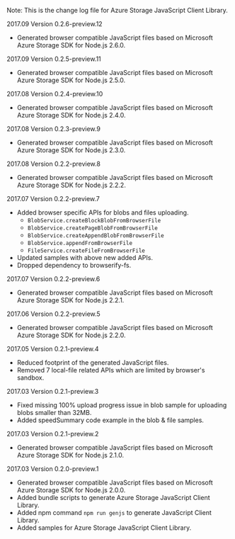 Note: This is the change log file for Azure Storage JavaScript Client Library.

2017.09 Version 0.2.6-preview.12

* Generated browser compatible JavaScript files based on Microsoft Azure Storage SDK for Node.js 2.6.0.

2017.09 Version 0.2.5-preview.11

* Generated browser compatible JavaScript files based on Microsoft Azure Storage SDK for Node.js 2.5.0.

2017.08 Version 0.2.4-preview.10

* Generated browser compatible JavaScript files based on Microsoft Azure Storage SDK for Node.js 2.4.0.

2017.08 Version 0.2.3-preview.9

* Generated browser compatible JavaScript files based on Microsoft Azure Storage SDK for Node.js 2.3.0.

2017.08 Version 0.2.2-preview.8

* Generated browser compatible JavaScript files based on Microsoft Azure Storage SDK for Node.js 2.2.2.

2017.07 Version 0.2.2-preview.7

* Added browser specific APIs for blobs and files uploading.
    * `BlobService.createBlockBlobFromBrowserFile`
    * `BlobService.createPageBlobFromBrowserFile`
    * `BlobService.createAppendBlobFromBrowserFile`
    * `BlobService.appendFromBrowserFile`
    * `FileService.createFileFromBrowserFile`
* Updated samples with above new added APIs.
* Dropped dependency to browserify-fs.

2017.07 Version 0.2.2-preview.6

* Generated browser compatible JavaScript files based on Microsoft Azure Storage SDK for Node.js 2.2.1.

2017.06 Version 0.2.2-preview.5

* Generated browser compatible JavaScript files based on Microsoft Azure Storage SDK for Node.js 2.2.0.

2017.05 Version 0.2.1-preview.4

* Reduced footprint of the generated JavaScript files.
* Removed 7 local-file related APIs which are limited by browser's sandbox.

2017.03 Version 0.2.1-preview.3

* Fixed missing 100% upload progress issue in blob sample for uploading blobs smaller than 32MB.
* Added speedSummary code example in the blob & file samples.

2017.03 Version 0.2.1-preview.2

* Generated browser compatible JavaScript files based on Microsoft Azure Storage SDK for Node.js 2.1.0.

2017.03 Version 0.2.0-preview.1

* Generated browser compatible JavaScript files based on Microsoft Azure Storage SDK for Node.js 2.0.0.
* Added bundle scripts to generate Azure Storage JavaScript Client Library.
* Added npm command `npm run genjs` to generate JavaScript Client Library.
* Added samples for Azure Storage JavaScript Client Library.